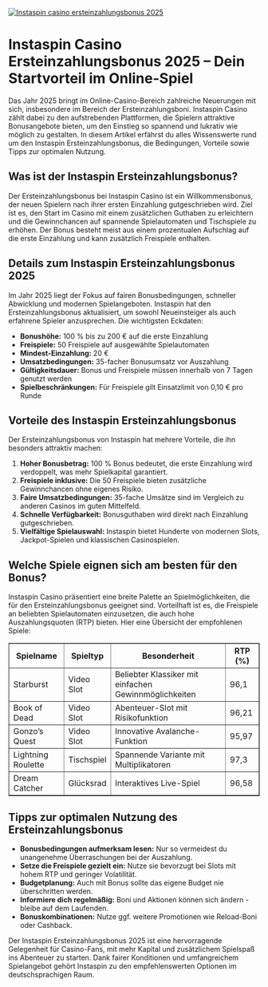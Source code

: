 [![Instaspin casino ersteinzahlungsbonus 2025](https://123-caf.pages.dev/gitsignup.png)](https://vrmoo.ru/Bt82HjjY)

<h1>Instaspin Casino Ersteinzahlungsbonus 2025 – Dein Startvorteil im Online-Spiel</h1>  <p>Das Jahr 2025 bringt im Online-Casino-Bereich zahlreiche Neuerungen mit sich, insbesondere im Bereich der Ersteinzahlungsboni. Instaspin Casino zählt dabei zu den aufstrebenden Plattformen, die Spielern attraktive Bonusangebote bieten, um den Einstieg so spannend und lukrativ wie möglich zu gestalten. In diesem Artikel erfährst du alles Wissenswerte rund um den Instaspin Ersteinzahlungsbonus, die Bedingungen, Vorteile sowie Tipps zur optimalen Nutzung.</p>  <h2>Was ist der Instaspin Ersteinzahlungsbonus?</h2>  <p>Der Ersteinzahlungsbonus bei Instaspin Casino ist ein Willkommensbonus, der neuen Spielern nach ihrer ersten Einzahlung gutgeschrieben wird. Ziel ist es, den Start im Casino mit einem zusätzlichen Guthaben zu erleichtern und die Gewinnchancen auf spannende Spielautomaten und Tischspiele zu erhöhen. Der Bonus besteht meist aus einem prozentualen Aufschlag auf die erste Einzahlung und kann zusätzlich Freispiele enthalten.</p>  <h2>Details zum Instaspin Ersteinzahlungsbonus 2025</h2>  <p>Im Jahr 2025 liegt der Fokus auf fairen Bonusbedingungen, schneller Abwicklung und modernen Spielangeboten. Instaspin hat den Ersteinzahlungsbonus aktualisiert, um sowohl Neueinsteiger als auch erfahrene Spieler anzusprechen. Die wichtigsten Eckdaten:</p>  <ul>   <li><strong>Bonushöhe:</strong> 100 % bis zu 200 € auf die erste Einzahlung</li>   <li><strong>Freispiele:</strong> 50 Freispiele auf ausgewählte Spielautomaten</li>   <li><strong>Mindest-Einzahlung:</strong> 20 €</li>   <li><strong>Umsatzbedingungen:</strong> 35-facher Bonusumsatz vor Auszahlung</li>   <li><strong>Gültigkeitsdauer:</strong> Bonus und Freispiele müssen innerhalb von 7 Tagen genutzt werden</li>   <li><strong>Spielbeschränkungen:</strong> Für Freispiele gilt Einsatzlimit von 0,10 € pro Runde</li> </ul>  <h2>Vorteile des Instaspin Ersteinzahlungsbonus</h2>  <p>Der Ersteinzahlungsbonus von Instaspin hat mehrere Vorteile, die ihn besonders attraktiv machen:</p>  <ol>   <li><strong>Hoher Bonusbetrag:</strong> 100 % Bonus bedeutet, die erste Einzahlung wird verdoppelt, was mehr Spielkapital garantiert.</li>   <li><strong>Freispiele inklusive:</strong> Die 50 Freispiele bieten zusätzliche Gewinnchancen ohne eigenes Risiko.</li>   <li><strong>Faire Umsatzbedingungen:</strong> 35-fache Umsätze sind im Vergleich zu anderen Casinos im guten Mittelfeld.</li>   <li><strong>Schnelle Verfügbarkeit:</strong> Bonusguthaben wird direkt nach Einzahlung gutgeschrieben.</li>   <li><strong>Vielfältige Spielauswahl:</strong> Instaspin bietet Hunderte von modernen Slots, Jackpot-Spielen und klassischen Casinospielen.</li> </ol>  <h2>Welche Spiele eignen sich am besten für den Bonus?</h2>  <p>Instaspin Casino präsentiert eine breite Palette an Spielmöglichkeiten, die für den Ersteinzahlungsbonus geeignet sind. Vorteilhaft ist es, die Freispiele an beliebten Spielautomaten einzusetzen, die auch hohe Auszahlungsquoten (RTP) bieten. Hier eine Übersicht der empfohlenen Spiele:</p>  <table border="1" cellpadding="8" cellspacing="0">   <thead>     <tr>       <th>Spielname</th>       <th>Spieltyp</th>       <th>Besonderheit</th>       <th>RTP (%)</th>     </tr>   </thead>   <tbody>     <tr>       <td>Starburst</td>       <td>Video Slot</td>       <td>Beliebter Klassiker mit einfachen Gewinnmöglichkeiten</td>       <td>96,1</td>     </tr>     <tr>       <td>Book of Dead</td>       <td>Video Slot</td>       <td>Abenteuer-Slot mit Risikofunktion</td>       <td>96,21</td>     </tr>     <tr>       <td>Gonzo’s Quest</td>       <td>Video Slot</td>       <td>Innovative Avalanche-Funktion</td>       <td>95,97</td>     </tr>     <tr>       <td>Lightning Roulette</td>       <td>Tischspiel</td>       <td>Spannende Variante mit Multiplikatoren</td>       <td>97,3</td>     </tr>     <tr>       <td>Dream Catcher</td>       <td>Glücksrad</td>       <td>Interaktives Live-Spiel</td>       <td>96,58</td>     </tr>   </tbody> </table>  <h2>Tipps zur optimalen Nutzung des Ersteinzahlungsbonus</h2>  <ul>   <li><strong>Bonusbedingungen aufmerksam lesen:</strong> Nur so vermeidest du unangenehme Überraschungen bei der Auszahlung.</li>   <li><strong>Setze die Freispiele gezielt ein:</strong> Nutze sie bevorzugt bei Slots mit hohem RTP und geringer Volatilität.</li>   <li><strong>Budgetplanung:</strong> Auch mit Bonus sollte das eigene Budget nie überschritten werden.</li>   <li><strong>Informiere dich regelmäßig:</strong> Boni und Aktionen können sich ändern - bleibe auf dem Laufenden.</li>   <li><strong>Bonuskombinationen:</strong> Nutze ggf. weitere Promotionen wie Reload-Boni oder Cashback.</li> </ul>  <p>Der Instaspin Ersteinzahlungsbonus 2025 ist eine hervorragende Gelegenheit für Casino-Fans, mit mehr Kapital und zusätzlichem Spielspaß ins Abenteuer zu starten. Dank fairer Konditionen und umfangreichem Spielangebot gehört Instaspin zu den empfehlenswerten Optionen im deutschsprachigen Raum.</p>
